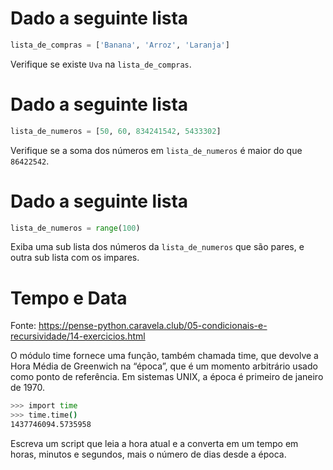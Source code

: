 # Dado a seguinte lista

```python
lista_de_compras = ['Banana', 'Arroz', 'Laranja']
```

Verifique se existe `Uva` na `lista_de_compras`.

# Dado a seguinte lista

```python
lista_de_numeros = [50, 60, 834241542, 5433302]
```

Verifique se a soma dos números em `lista_de_numeros` é maior do que `86422542`.
 
# Dado a seguinte lista

```python
lista_de_numeros = range(100)
```

Exiba uma sub lista dos números da `lista_de_numeros` que são pares, e outra sub lista com os impares.
 
# Tempo e Data
Fonte: https://pense-python.caravela.club/05-condicionais-e-recursividade/14-exercicios.html

O módulo time fornece uma função, também chamada time, que devolve a Hora Média de Greenwich na “época”, que é um momento arbitrário usado como ponto de referência. Em sistemas UNIX, a época é primeiro de janeiro de 1970.

```bash
>>> import time
>>> time.time()
1437746094.5735958
```
Escreva um script que leia a hora atual e a converta em um tempo em horas, minutos e segundos, mais o número de dias desde a época.
